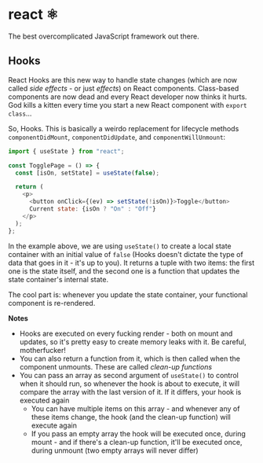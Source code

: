 # react ⚛︎

The best overcomplicated JavaScript framework out there.

## Hooks

React Hooks are this new way to handle state changes (which are now called _side effects_ - or just _effects_) on React components. Class-based components are now dead and every React developer now thinks it hurts. God kills a kitten every time you start a new React component with `export class`...

So, Hooks. This is basically a weirdo replacement for lifecycle methods `componentDidMount`, `componentDidUpdate`, and `componentWillUnmount`:

```js
import { useState } from "react";

const TogglePage = () => {
  const [isOn, setState] = useState(false);

  return (
    <p>
      <button onClick={(ev) => setState(!isOn)}>Toggle</button>
      Current state: {isOn ? "On" : "Off"}
    </p>
  );
};
```

In the example above, we are using `useState()` to create a local state container with an initial value of `false` (Hooks doesn't dictate the type of data that goes in it - it's up to you). It returns a tuple with two items: the first one is the state itself, and the second one is a function that updates the state container's internal state.

The cool part is: whenever you update the state container, your functional component is re-rendered.

**Notes**

- Hooks are executed on every fucking render - both on mount and updates, so it's pretty easy to create memory leaks with it. Be careful, motherfucker!
- You can also return a function from it, which is then called when the component unmounts. These are called _clean-up functions_
- You can pass an array as second argument of `useState()` to control when it should run, so whenever the hook is about to execute, it will compare the array with the last version of it. If it differs, your hook is executed again
  - You can have multiple items on this array - and whenever any of these items change, the hook (and the clean-up function) will execute again
  - If you pass an empty array the hook will be executed once, during mount - and if there's a clean-up function, it'll be executed once, during unmount (two empty arrays will never differ)